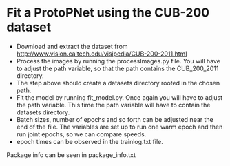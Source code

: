 # Fit a ProtoPNet using the CUB-200 dataset
- Download and extract the dataset from http://www.vision.caltech.edu/visipedia/CUB-200-2011.html
- Process the images by running the processImages.py file. You will have to adjust the path variable, so that the path contains the CUB_200_2011 directory.
- The step above should create a datasets directory rooted in the chosen path.
- Fit the model by running fit_model.py. Once again you will have to adjust the path variable. This time the path variable will have to contain the datasets directory.
- Batch sizes, number of epochs and so forth can be adjusted near the end of the file. The variables are set up to run one warm epoch and then run joint epochs, so we can compare speeds.
- epoch times can be observed in the trainlog.txt file.

Package info can be seen in package_info.txt
